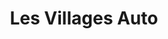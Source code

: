 ---
title: "Les Villages Auto"
url: /saint-brieuc/les-villages-auto/
shop: réparation de voitures
---